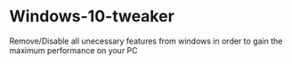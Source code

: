 # Windows-10-tweaker
Remove/Disable all unecessary features from windows in order to gain the maximum performance on your PC
